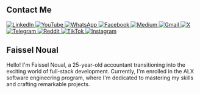 ## Contact Me
<a href="https://www.linkedin.com/in/faissel-noual-8b81ab20b/" target="_blank" rel="noreferrer">
  <img src="https://img.shields.io/badge/LinkedIn-0077B5?style=for-the-badge&logo=linkedin&logoColor=white" alt="LinkedIn" />
</a>
<a href="https://www.youtube.com/@Faissel-Tech" target="_blank" rel="noreferrer">
  <img src="https://img.shields.io/badge/YouTube-FF0000?style=for-the-badge&logo=youtube&logoColor=white" alt="YouTube" />
</a>
<a href="https://wa.me/+212777480918" target="_blank" rel="noreferrer">
  <img src="https://img.shields.io/badge/WhatsApp-25D366?style=for-the-badge&logo=whatsapp&logoColor=white" alt="WhatsApp" />
</a>
<a href="https://www.facebook.com/profile.php?id=61561840901559" target="_blank" rel="noreferrer">
  <img src="https://img.shields.io/badge/Facebook-1877F2?style=for-the-badge&logo=facebook&logoColor=white" alt="Facebook" />
</a>
<a href="https://medium.com/@noualfaissel0" target="_blank" rel="noreferrer">
  <img src="https://img.shields.io/badge/Medium-12100E?style=for-the-badge&logo=medium&logoColor=white" alt="Medium" />
</a>
<a href="mailto:Noualfaissel@gmail.com" target="_blank" rel="noreferrer">
  <img src="https://img.shields.io/badge/Gmail-D14836?style=for-the-badge&logo=gmail&logoColor=white" alt="Gmail" />
</a>
<a href="https://twitter.com/faisselnoual" target="_blank" rel="noreferrer">
  <img src="https://img.shields.io/badge/X-1DA1F2?style=for-the-badge&logo=twitter&logoColor=white" alt="X" />
</a>
<a href="https://t.me/+212777480918" target="_blank" rel="noreferrer">
  <img src="https://img.shields.io/badge/Telegram-2CA5E0?style=for-the-badge&logo=telegram&logoColor=white" alt="Telegram" />
</a>
<a href="https://www.reddit.com/user/Rough-Landscape-5213/" target="_blank" rel="noreferrer">
  <img src="https://img.shields.io/badge/Reddit-FF4500?style=for-the-badge&logo=reddit&logoColor=white" alt="Reddit" />
</a>
<a href="https://www.tiktok.com/@faisselnoual" target="_blank" rel="noreferrer">
  <img src="https://img.shields.io/badge/TikTok-000000?style=for-the-badge&logo=tiktok&logoColor=white" alt="TikTok" />
 </a> 
  <a href="https://www.instagram.com/noual_faissel/" target="_blank" rel="noreferrer">
  <img src="https://img.shields.io/badge/Instagram-E4405F?style=for-the-badge&logo=instagram&logoColor=white" alt="Instagram" />
</a>
  
## Faissel Noual
Hello! I'm Faissel Noual, a 25-year-old accountant transitioning into the exciting world of full-stack development. Currently, I'm enrolled in the ALX software engineering program, where I'm dedicated to mastering my skills and crafting remarkable projects.





